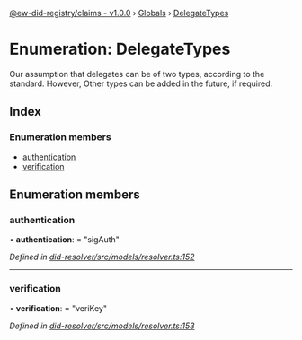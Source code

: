 [@ew-did-registry/claims - v1.0.0](../README.md) › [Globals](../globals.md) › [DelegateTypes](delegatetypes.md)

# Enumeration: DelegateTypes

Our assumption that delegates can be of two types, according to the standard. However,
Other types can be added in the future, if required.

## Index

### Enumeration members

* [authentication](delegatetypes.md#authentication)
* [verification](delegatetypes.md#verification)

## Enumeration members

###  authentication

• **authentication**: = "sigAuth"

*Defined in [did-resolver/src/models/resolver.ts:152](https://github.com/energywebfoundation/ew-did-registry/blob/5f4bc4b/packages/did-resolver/src/models/resolver.ts#L152)*

___

###  verification

• **verification**: = "veriKey"

*Defined in [did-resolver/src/models/resolver.ts:153](https://github.com/energywebfoundation/ew-did-registry/blob/5f4bc4b/packages/did-resolver/src/models/resolver.ts#L153)*
